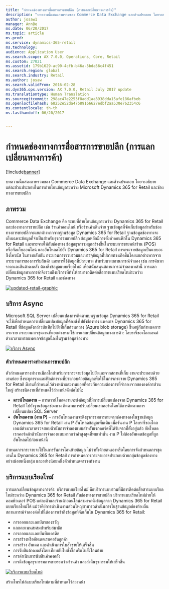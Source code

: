 ```yaml
---
title: "กำหนดช่องทางการสื่อสารการขายปลีก (การแลกเปลี่ยนทางการค้า)"
description: "บทความนี้แสดงภาพรวมของ Commerce Data Exchange และส่วนประกอบ โดยจะอธิบายแต่ละส่วนประกอบในการถ่ายโอนข้อมูลระหว่าง Microsoft Dynamics 365 for Retail และช่องทางการขายปลีก"
author: josaw1
manager: AnnBe
ms.date: 06/20/2017
ms.topic: article
ms.prod: 
ms.service: dynamics-365-retail
ms.technology: 
audience: Application User
ms.search.scope: AX 7.0.0, Operations, Core, Retail
ms.custom: 27021
ms.assetid: 179b1629-ac90-4cfb-b46a-5bda56c4f451
ms.search.region: global
ms.search.industry: Retail
ms.author: josaw
ms.search.validFrom: 2016-02-28
ms.dyn365.ops.version: AX 7.0.0, Retail July 2017 update
ms.translationtype: Human Translation
ms.sourcegitcommit: 298ac47e2253f8add1aa3938dda15afe186afbeb
ms.openlocfilehash: 68252e52da47b89166627edbf2aa530e762354c6
ms.contentlocale: th-th
ms.lasthandoff: 06/20/2017


---
```


# <a name="define-retail-channel-communications-commerce-data-exchange"></a>กำหนดช่องทางการสื่อสารการขายปลีก (การแลกเปลี่ยนทางการค้า)

[!include[banner](../includes/banner.md)]


บทความนี้แสดงภาพรวมของ Commerce Data Exchange และส่วนประกอบ โดยจะอธิบายแต่ละส่วนประกอบในการถ่ายโอนข้อมูลระหว่าง Microsoft Dynamics 365 for Retail และช่องทางการขายปลีก

<a name="overview"></a>ภาพรวม
--------

Commerce Data Exchange คือ ระบบที่ถ่ายโอนข้อมูลระหว่าง Dynamics 365 for Retail และช่องทางการขายปลีก เช่น ร้านค้าออนไลน์ หรือร้านค้าเดินจ่าย ฐานข้อมูลที่จัดเก็บข้อมูลสำหรับช่องทางการขายปลีกจะแยกต่างหากจากฐานข้อมูล Dynamics 365 for Retail ฐานข้อมูลช่องทางจะเก็บเฉพาะข้อมูลที่จำเป็นสำหรับธุรกรรมขายปลีก ข้อมูลหลักมีการตั้งค่าคอนฟิกใน Dynamics 365 for Retail และกระจายให้กับช่องทาง ข้อมูลธุรกรรมถูกสร้างขึ้นในระบบการขายหน้าร้าน (POS) หรือจัดเก็บออนไลน์ และอัพโหลดไปยัง Dynamics 365 for Retail การกระจายข้อมูลเป็นแบบอะซิงโครนัส ในทางกลับกัน กระบวนการรวบรวมและบรรจุข้อมูลที่ปลายทางเกิดขึ้นโดยแยกต่างหากจากกระบวนการของการรับสินค้า และการใช้ข้อมูลที่ปลายทาง สำหรับบางสถานการณ์จำลอง เช่น การค้นหาราคาและสินค้าคงคลัง ต้องดึงข้อมูลแบบเรียลไทม์ เพื่อสนับสนุนสถานการณ์จำลองเหล่านี้ การแลกเปลี่ยนข้อมูลทางการค้าจึงรวมถึงบริการที่ทำให้สามารถติดต่อสื่อสารแบบเรียลไทม์ระหว่าง Dynamics 365 for Retail และช่องทาง 

[![updated-retail-graphic](./media/updated-retail-graphic.png)](./media/updated-retail-graphic.png)  

## <a name="async-service"></a>บริการ Async
Microsoft SQL Server เปลี่ยนแปลงการติดตามบนฐานข้อมูล Dynamics 365 for Retail จะใช้เพื่อกำหนดการเปลี่ยนแปลงข้อมูลที่ต้องส่งไปยังช่องทาง แพคเกจ Dynamics 365 for Retail ที่ข้อมูลดังกล่าวบันทึกไปยังที่เก็บส่วนกลาง (Azure blob storage) ขึ้นอยู่กับกำหนดการกระจาย กระบวนการชุดงานที่แยกต่างหากใช้การแลกเปลี่ยนข้อมูลทางการค้า: ไลบรารีของไคลเอนต์ต่างเวลาแทรกแพคเกจข้อมูลนี้ลงในฐานข้อมูลช่องทาง 

[![บริการ Async](./media/async-300x239.png)](./media/async.png)

### <a name="retail-scheduler"></a>ตัวกำหนดตารางทำงานการขายปลีก

ตัวกำหนดตารางทำงานมีกลไกสำหรับการกระจายข้อมูลไปยังและจากสถานที่เก็บ งานจะประกอบด้วยงานย่อย ซึ่งระบุตารางและฟิลด์ตารางที่ประกอบด้วยข้อมูลเพื่อใช้ในการกระจาย Dynamics 365 for Retail มีงานที่กำหนดไว้ล่วงหน้าและงานย่อยที่ตรงกับความต้องการที่จำลองจากขององค์กรส่วนใหญ่ สร้างชนิดงานที่กำหนดไว้ล่วงหน้าดังต่อไปนี้:

-   **ดาวน์โหลดงาน** – การดาวน์โหลดงานจะส่งข้อมูลที่มีการเปลี่ยนแปลงจาก Dynamics 365 for Retail ไปยังฐานข้อมูลช่องทาง ติดตามการปรับเปลี่ยนเรกคอร์ดโดยใช้การติดตามการเปลี่ยนแปลง SQL Server
-   **อัพโหลดงาน (งาน P)** – การอัพโหลดงานจะดึงธุรกรรมการขายจากช่องทางลงในฐานข้อมูล Dynamics 365 for Retail งาน P อัพโหลดข้อมูลเพิ่มเติม เมื่อรันงาน P ไลบรารีของไคลเอนต์ต่างเวลาตรวจสอบตัวนับการจำลองแบบสำหรับเรกคอร์ดที่ได้รับจากที่ตั้งอยู่แล้ว อัพโหลดเรกคอร์ดถ้าตัวนับการจำลองแบบมากกว่าค่าสูงสุดที่พบเท่านั้น งาน P ไม่ต้องอัพเดตข้อมูลที่ถูกอัพโหลดไปก่อนหน้านี้

กำหนดการกระจายจะใช้ในการรันการโอนย้ายข้อมูล ไม่ว่าทั้งด้วยตนเองหรือโดยการจัดกำหนดการชุดงานใน Dynamics 365 for Retail การกำหนดการกระจายอาจประกอบด้วยกลุ่มข้อมูลช่องทางอย่างน้อยหนึ่งกลุ่ม และอย่างน้อยหนึ่งตัวกำหนดตารางทำงาน

## <a name="realtime-service"></a>บริการแบบเรียลไทม์
การแลกเปลี่ยนข้อมูลทางการค้า: บริการแบบเรียลไทม์ คือบริการแบบรวมที่มีการติดต่อสื่อสารแบบเรียลไทม์ระหว่าง Dynamics 365 for Retail กับช่องทางการขายปลีก บริการแบบเรียลไทม์ช่วยให้คอมพิวเตอร์ POS แต่ละตัวและร้านค้าออนไลน์สามารถดึงข้อมูลจาก Dynamics 365 for Retail แบบเรียลไทม์ได้ แม้ว่าคีย์การดำเนินงานส่วนใหญ่สามารถดำเนินการในฐานข้อมูลช่องท้องถิ่น สถานการณ์จำลองต่อไปนี้ต้องการเข้าถึงข้อมูลที่จัดเก็บใน Dynamics 365 for Retail:

-   การออกและแลกบัตรของขวัญ
-   แลกคะแนนสะสมสำหรับสมาชิก
-   การออกและแลกบันทึกเครดิต
-   การสร้างหรืออัพเดตเรกคอร์ดลูกค้า
-   การสร้าง อัพเดต และดำเนินการใบสั่งขายให้เสร็จสิ้น
-   การรับสินค้าคงคลังโดยเทียบกับใบสั่งซื้อหรือใบสั่งโอนย้าย
-   การดำเนินการนับสินค้าคงคลัง
-   การดึงข้อมูลธุรกรรมการขายระหว่างร้านค้า และส่งคืนธุรกรรมให้เสร็จสิ้น

[![บริการแบบเรียลไทม์](./media/rts.png)](./media/rts.png) 

สร้างโพรไฟล์แบบเรียลไทม์ตามที่กำหนดไว้ล่วงหน้า





